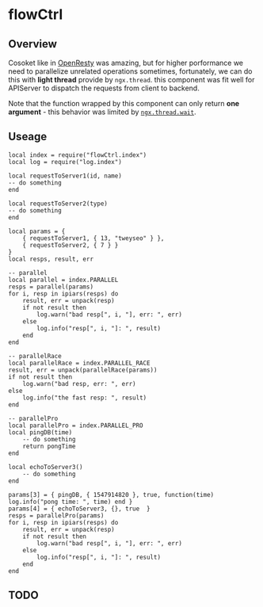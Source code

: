 # **flowCtrl**

## **Overview**

Cosoket like in [OpenResty](https://github.com/openresty/openresty) was amazing, but for higher porformance we need to parallelize unrelated operations sometimes, fortunately, we can do this with **light thread** provide by `ngx.thread`. this component was fit well for APIServer to dispatch the requests from client to backend.

Note that the function wrapped by this component can only return **one argument** - this behavior was limited by [`ngx.thread.wait`](https://github.com/openresty/lua-nginx-module/blob/master/README.markdown#ngxthreadwait).

## **Useage**

```
local index = require("flowCtrl.index")
local log = require("log.index")

local requestToServer1(id, name)
-- do something
end

local requestToServer2(type)
-- do something
end

local params = {
    { requestToServer1, { 13, "tweyseo" } },
    { requestToServer2, { 7 } }
}
local resps, result, err

-- parallel
local parallel = index.PARALLEL
resps = parallel(params)
for i, resp in ipiars(resps) do
    result, err = unpack(resp)
    if not result then
        log.warn("bad resp[", i, "], err: ", err)
    else
        log.info("resp[", i, "]: ", result)
    end
end

-- parallelRace
local parallelRace = index.PARALLEL_RACE
result, err = unpack(parallelRace(params))
if not result then
    log.warn("bad resp, err: ", err)
else
    log.info("the fast resp: ", result)
end

-- parallelPro
local parallelPro = index.PARALLEL_PRO
local pingDB(time)
    -- do something
    return pongTime
end

local echoToServer3()
    -- do something
end

params[3] = { pingDB, { 1547914820 }, true, function(time) log.info("pong time: ", time) end }
params[4] = { echoToServer3, {}, true  }
resps = parallelPro(params)
for i, resp in ipiars(resps) do
    result, err = unpack(resp)
    if not result then
        log.warn("bad resp[", i, "], err: ", err)
    else
        log.info("resp[", i, "]: ", result)
    end
end

```

## **TODO**